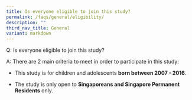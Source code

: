 ```yaml
---
title: Is everyone eligible to join this study?
permalink: /faqs/general/eligibility/
description: ""
third_nav_title: General
variant: markdown
---
```

Q:  Is everyone eligible to join this study?

A: There are 2 main criteria to meet in order to participate in this study:
* This study is for children and adolescents **born between 2007 - 2016**. 

* The study is only open to **Singaporeans and Singapore Permanent Residents** only.